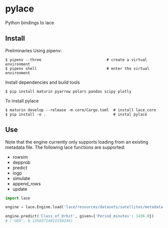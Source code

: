 # pylace

Python bindings to lace

## Install

Preliminaries Using pipenv:

```console
$ pipenv --three                             # create a virtual environment
$ pipenv shell                               # enter the virtual environment
```

Install dependencies and build tools

```console 
$ pip install maturin pyarrow polars pandas scipy plotly
```

To install pylace

```console
$ maturin develop --release -m core/Cargo.toml  # install lace_core
$ pip install -e .                              # instal pylace
```

## Use

Note that the engine currently only supports loading from an existing metadata
file. The following lace functions are supported:

- rowsim
- depprob
- predict
- logp
- simulate
- append_rows
- update

```python
import lace

engine = lace.Engine.load('lace/resources/datasets/satellites/metadata.lace')

engine.predict('Class_of_Orbit', given={'Period_minutes': 1436.0})
# ('GEO', 0.13583714831550336)
```
